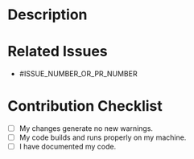 # Description

<!-- Give your PR a description. It can have a list of todo or features bullet points. -->

# Related Issues

<!-- List out the related issues or PRs by just including their number. -->

- #ISSUE_NUMBER_OR_PR_NUMBER

# Contribution Checklist

- [ ] My changes generate no new warnings.
- [ ] My code builds and runs properly on my machine.
- [ ] I have documented my code.
